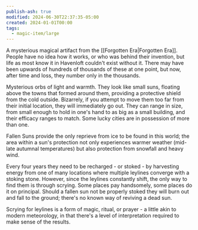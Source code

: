 ```yaml
---
publish-ash: true
modified: 2024-06-30T22:37:35-05:00
created: 2024-01-01T00:00
tags:
  - magic-item/large
---
```

A mysterious magical artifact from the [[Forgotten Era|Forgotten Era]]. People have no idea how it works, or who was behind their invention, but life as most know it in Havenloft couldn't exist without it. There may have been upwards of hundreds of thousands of these at one point, but now, after time and loss, they number only in the thousands. 

Mysterious orbs of light and warmth. They look like small suns, floating above the towns that formed around them, providing a protective shield from the cold outside. Bizarrely, if you attempt to move them too far from their initial location, they will immediately go out. They can range in size, from small enough to hold in one's hand to as big as a small building, and their efficacy ranges to match. Some lucky cities are in possession of more than one.

Fallen Suns provide the only reprieve from ice to be found in this world; the area within a sun's protection not only experiences warmer weather (mid-late autumnal temperatures) but also protection from snowfall and heavy wind.

Every four years they need to be recharged - or stoked - by harvesting energy from one of many locations where multiple leylines converge with a stoking stone. However, since the leylines constantly shift, the only way to find them is through scrying. Some places pay handsomely, some places do it on principal. Should a fallen sun not be properly stoked they will burn out and fall to the ground; there's no known way of reviving a dead sun.

Scrying for leylines is a form of magic, ritual, or prayer - a little akin to modern meteorology, in that there's a level of interpretation required to make sense of the results. 